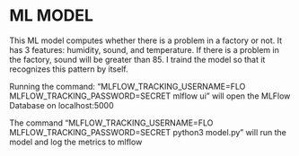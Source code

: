 # ML MODEL
This ML model computes whether there is a problem in a factory or not. It has 3 features: humidity, sound, and temperature. If there is a problem in the factory, sound will be greater than 85. I traind the model so that it recognizes this pattern by itself. 



Running the command: “MLFLOW_TRACKING_USERNAME=FLO MLFLOW_TRACKING_PASSWORD=SECRET  mlflow ui” will open the MLFlow Database on localhost:5000 

The command “MLFLOW_TRACKING_USERNAME=FLO MLFLOW_TRACKING_PASSWORD=SECRET python3 model.py” will run the model and log the metrics to mlflow

